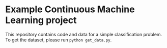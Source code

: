 # Example Continuous Machine Learning project

This repository contains code and data for a simple classification problem. To get the dataset, please run `python get_data.py`.